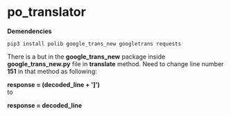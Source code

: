 # po_translator

**Demendencies**
```
pip3 install polib google_trans_new googletrans requests
```

There is a but in the **google_trans_new** package 
inside **google_trans_new.py** file in **translate** method.
Need to change line number **151** in that method as following:
 
**response = (decoded_line + ']')**  
to

**response = decoded_line**
